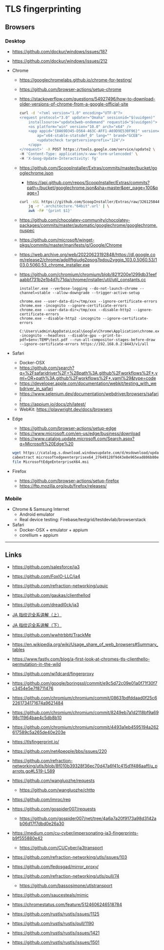 # TLS fingerprinting

## Browsers

### Desktop

- https://github.com/dockur/windows/issues/187
- https://github.com/dockur/windows/issues/212

- Chrome

  - https://googlechromelabs.github.io/chrome-for-testing/
  - https://github.com/browser-actions/setup-chrome
  - https://stackoverflow.com/questions/54927496/how-to-download-older-versions-of-chrome-from-a-google-official-site
    ```sh
    curl -d '<?xml version="1.0" encoding="UTF-8"?>
    <request protocol="3.0" updater="Omaha" sessionid="$(uuidgen)"
        installsource="update3web-ondemand" requestid="$(uuidgen)">
        <os platform="win" version="10.0" arch="x64" />
        <app appid="{8A69D345-D564-463C-AFF1-A69D9E530F96}" version="5.0.375"
            ap="x64-stable-statsdef_0" lang="" brand="GCEB">
            <updatecheck targetversionprefix="124"/>
        </app>
    </request>' -X POST https://tools.google.com/service/update2 \
    -H 'Content-Type: application/x-www-form-urlencoded' \
    -H 'X-Goog-Update-Interactivity: fg'
    ```
  - https://github.com/ScoopInstaller/Extras/commits/master/bucket/googlechrome.json
    - https://api.github.com/repos/ScoopInstaller/Extras/commits?path=/bucket/googlechrome.json&sha=master&per_page=100&page=1
    ```sh
    curl -sSL https://github.com/ScoopInstaller/Extras/raw/3261258440d54ac95955687d8a2d40c615337d5c/bucket/googlechrome.json | \
        jq -r '.architecture."64bit".url' | \
        awk -F# '{print $1}'
    ```
  - https://github.com/chocolatey-community/chocolatey-packages/commits/master/automatic/googlechrome/googlechrome.nuspec
  - https://github.com/microsoft/winget-pkgs/commits/master/manifests/g/Google/Chrome
  - https://web.archive.org/web/20220623192848/https://dl.google.com/release2/chrome/adpllftgiudg2qsog7pdou2vggiq_103.0.5060.53/103.0.5060.53_chrome_installer.exe
  - https://github.com/chromium/chromium/blob/821f200e1299db31eefaabbf731b2e1b4d7c71da/chrome/installer/util/util_constants.cc

    ```
    installer.exe --verbose-logging --do-not-launch-chrome --channel=stable --allow-downgrade --trigger-active-setup
    ```

    ```
    chrome.exe --user-data-dir=/tmp/xxx --ignore-certificate-errors
    chrome.exe -incognito --ignore-certificate-errors
    chrome.exe --user-data-dir=/tmp/xxx --disable-http2 --ignore-certificate-errors
    chrome.exe --disable-http2 -incognito --ignore-certificate-errors

    C:\Users\admin\AppData\Local\Google\Chrome\Application\chrome.exe -incognito --headless --disable-gpu --print-to-pdf=$env:TEMP\test.pdf --run-all-compositor-stages-before-draw --ignore-certificate-errors https://192.168.0.2:8443/v1/all
    ```

- Safari

  - Docker-OSX
  - https://github.com/search?q=%2Fsafaridriver%2F+%28path%3A.github%2Fworkflows%2F*.yml+OR+path%3A.github%2Fworkflows%2F*.yaml%29&type=code
  - https://developer.apple.com/documentation/webkit/testing_with_webdriver_in_safari
  - https://www.selenium.dev/documentation/webdriver/browsers/safari/
  - https://appium.io/docs/zh/latest/
  - WebKit: https://playwright.dev/docs/browsers

- Edge

  - https://github.com/browser-actions/setup-edge
  - https://www.microsoft.com/en-us/edge/business/download
  - https://www.catalog.update.microsoft.com/Search.aspx?q=Microsoft%20Edge%20

  ```sh
  wget https://catalog.s.download.windowsupdate.com/d/msdownload/update/software/updt/2024/04/microsoftedgeenterprisex64_27649128f9d43e8e965ead806b80e367d3582c64.cab
  cabextract microsoftedgeenterprisex64_27649128f9d43e8e965ead806b80e367d3582c64.cab
  file MicrosoftEdgeEnterpriseX64.msi
  ```

- Firefox
  - https://github.com/browser-actions/setup-firefox
  - https://ftp.mozilla.org/pub/firefox/releases/

### Mobile

- Chrome & Samsung Internet
  - Android emulator
  - Real device testing: Firebase/testgrid/testdevlab/browserstack
- Safari
  - Docker-OSX + emulator + appium
  - corellium + appium

---

## Links

- https://github.com/salesforce/ja3
- https://github.com/FoxIO-LLC/ja4
- https://github.com/refraction-networking/uquic
- https://github.com/gaukas/clienthellod
- https://github.com/dreadl0ck/ja3

- [JA 指纹识全系讲解（上）](https://github.com/kenyon-wong/docs/blob/757fb85d879026c7d30eb19fafcf4cec231d8616/%E5%85%88%E7%9F%A5%E7%A4%BE%E5%8C%BA/JA-%E6%8C%87%E7%BA%B9%E8%AF%86%E5%85%A8%E7%B3%BB%E8%AE%B2%E8%A7%A3-%E4%B8%8A-%E5%85%88%E7%9F%A5%E7%A4%BE%E5%8C%BA/JA-%E6%8C%87%E7%BA%B9%E8%AF%86%E5%85%A8%E7%B3%BB%E8%AE%B2%E8%A7%A3-%E4%B8%8A-%E5%85%88%E7%9F%A5%E7%A4%BE%E5%8C%BA.md)
- [JA 指纹识全系讲解（下）](https://web.archive.org/web/20240422055319/https://xz.aliyun.com/t/14054?time__1311=mqmx9DBG0QD%3DNGNDQiiQGkfbOuiCdDcWoD)

- https://github.com/wwhtrbbtt/TrackMe
- https://en.wikipedia.org/wiki/Usage_share_of_web_browsers#Summary_tables
- https://www.fastly.com/blog/a-first-look-at-chromes-tls-clienthello-permutation-in-the-wild
- https://github.com/wi1dcard/fingerproxy

- https://github.com/google/boringssl/commit/e9c5d72c09e01a0f71f30f7c3454e5e7f8711476
- https://github.com/chromium/chromium/commit/08631bdfddaad0f25c62261734171674a9621484
- https://github.com/chromium/chromium/commit/8249eb7a1d2118bf9a6998c11964bae4c5db8b10
- https://github.com/chromium/chromium/commit/4493a1eb4595194a262617589c5a265de40e203e

- https://tlsfingerprint.io/
- https://github.com/net4people/bbs/issues/220

- https://github.com/refraction-networking/utls/blob/8f010b39328f36ec70d47a6f41c415d1f486aaff/u_parrots.go#L519-L589

- https://github.com/wangluozhe/requests
  - https://github.com/wangluozhe/chttp
- https://github.com/imroc/req
- https://github.com/gospider007/requests
  - https://github.com/gospider007/net/tree/4a6a7a20f9173a98d3142ab06d17f7dbd0e26a30
- https://medium.com/cu-cyber/impersonating-ja3-fingerprints-b9f555880e42
  - https://github.com/CUCyber/ja3transport
- https://github.com/refraction-networking/utls/issues/103
- https://github.com/fedosgad/mirror_proxy/
- https://github.com/refraction-networking/utls/pull/74
  - https://github.com/bassosimone/utlstransport
- https://github.com/saucesteals/mimic

- https://chromestatus.com/feature/5124606246518784

- https://github.com/rustls/rustls/issues/1125
- https://github.com/rustls/rustls/pull/1190
- https://github.com/rustls/rustls/issues/1421
- https://github.com/rustls/rustls/issues/1501
